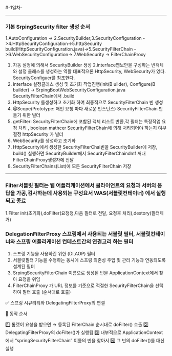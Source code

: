 #-1일차-

---
### 기본 SrpingSecurity filter 생성 순서
1.AutoConfiguration -> 2.SecurityBuilder,3.SecurityConfiguration ->4.HttpSecurityConfiguration->5.httpSecurity build(HttpSecurityConfiguration.java)->5.SecurityFilterChain ->6.WebSecurityConfiguration-> 7.WebSecurity -> FilterChainProxy

1. 자동 설정에 의해서 SecurityBuilder 생성
2.interface웹보안을 구성하는 빈객체와 설정 클래스를 생성하는 역활 대표적으론 HttpSecurity, WebSecurity가 있다. SecurityConfiguer를 참조한다. 
3. interface 설정클래스 생성 및 초기화 작업진행(init(B uilder), Configure(B builder) -> SrpingBootWebSecurityConfiguration.java SecurityFilterChain에서 .build
4. HttpSecurity 를생성하고 초기화 하여 최종적으로 SecurityFilterChain 빈 생성 
5. @Scope(Prototype: 매번 요청 마다 새로운 인스턴스) SecurityFilterChain 만들기 위한 빌더
6. getFilter: SecurityFilterChain에 포함된 객체 리스트 반환,각 필터는 특정작업 요청 처리 , boolean mathcer SecurityFilterChain에 의해 처리되어야 하는지 여부 결정 httpSecurity 가 빌더 
7. WebSecurity를 생성하고 초기화
8. HttpSecurity에서 생성한 SecurityFilterChai빈을  SecurityBuilder에 저장, build() 실행하면 SecurityBuilder에서 SecurityFilterChaindmf 꺼내 FilterChainProxy생성자에 전달
9. SecurityFilterChains(List)에 모든 SecurityFilterChain 저장

---
### Filter서블릿 필터는 웹 어플리케이션에서 클라이언트의 요청과 서버의 응답을 가공,검사하는데 사용되는 구성요서 WAS(서블릿컨테이너) 에서 실행 되고 종료
1.Filter init(초기화),doFilter(요청정,다음 필터로 전달, 요청후 처리),destory(필터제거)

### DelegationFilterProxy 스프링에서 사용되는 서블릿 필터, 서블릿컨테이너와 스프링 어플리케이션 컨테스트간의 연결고리 하는 필터
1. 스프링 기능을 사용하긴 위한 (DI,AOP) 필터
2. 서블릿필터 기능을 수행하는 동시에 스프링 의존성 주입 및 관리 기능과 연동되도록 설계된 필터
3. SrpingSecurityFilterChain 이름으로 생성된 빈을 ApplicationContext에서 찾아 요청을 위임
4. FilterChainProxy 가 URL 정보를 기준으로 적절한 SecurityFilterChain을 선택하여 필터 호출  (순서대로 호출)
   
 ✅ 스프링 시큐리티와 DelegatingFilterProxy의 연결

🔷 동작 순서

1️⃣ 톰캣이 요청을 받으면 → 등록된 FilterChain 순서대로 doFilter() 호출
2️⃣ DelegatingFilterProxy의 doFilter()가 실행됨
3️⃣ 내부적으로 ApplicationContext에서 “springSecurityFilterChain” 이름의 빈을 찾아서
4️⃣ 그 빈의 doFilter()를 대신 실행
   

   
